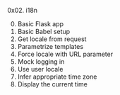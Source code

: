 0x02. i18n

0. Basic Flask app
1. Basic Babel setup
2. Get locale from request
3. Parametrize templates
4. Force locale with URL parameter
5. Mock logging in
6. Use user locale
7. Infer appropriate time zone
8. Display the current time
